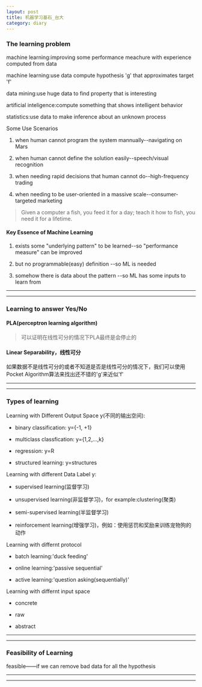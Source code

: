 ```yaml
---
layout: post
title: 机器学习基石_台大
category: diary
---
```


### The learning problem

machine learning:improving some performance meachure with experience computed from data

machine learning:use data compute hypothesis 'g' that approximates target 'f'

data mining:use huge data to find property that is interesting

artificial inteligence:compute something that shows intelligent behavior

statistics:use data to make inference about an unknown process

Some Use Scenarios

1) when human cannot program the system mannually--navigating on Mars

2) when human cannot define the solution easily--speech/visual recognition

3) when needing rapid decisions that human cannot do--high-frequency trading

4) when needing to be user-oriented in a massive scale--consumer-targeted marketing

> Given a computer a fish, you feed it for a day; teach it how to fish, you need it for a lifetime.

#### Key Essence of Machine Learning

1) exists some "underlying pattern" to be learned--so "performance measure" can be improved

2) but no programmable(easy) definition --so ML is needed

3) somehow there is data about the pattern --so ML has some inputs to learn from

***

***

### Learning to answer Yes/No

#### PLA(perceptron learning algorithm)

> 可以证明在线性可分的情况下PLA最终是会停止的

#### Linear Separability，线性可分

如果数据不是线性可分的或者不知道是否是线性可分的情况下，我们可以使用Pocket Algorithm算法来找出还不错的'g'来近似'f'

***

***

### Types of learning

Learning with Different Output Space y(不同的输出空间):

* binary classification: y={-1, +1}

* multiclass classfication: y={1,2,...,k}

* regression: y=R

* structured learning: y=structures

Learning with different Data Label y:

* supervised learning(监督学习)

* unsupervised learning(非监督学习)，for example:clustering(聚类)

* semi-supervised learning(半监督学习)

* reinforcement learning(增强学习)，例如：使用惩罚和奖励来训练宠物狗的动作

Learning with differnt protocol

* batch learning:'duck feeding'

* online learning:'passive sequential'

* active learning:'question asking(sequentially)'

Learning with differnt input space

* concrete

* raw

* abstract

***

***

### Feasibility of Learning

feasible——if we can remove bad data for all the hypothesis

***

***